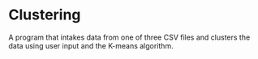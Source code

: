 # Clustering
A program that intakes data from one of three CSV files and clusters the data using user input and the K-means algorithm.

